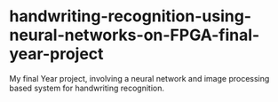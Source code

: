 # handwriting-recognition-using-neural-networks-on-FPGA-final-year-project
My final Year project, involving a neural network and image processing based system for handwriting recognition.
